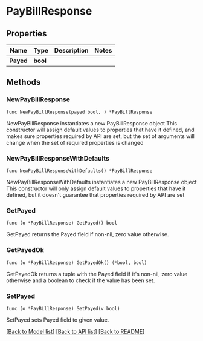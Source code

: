 # PayBillResponse

## Properties

Name | Type | Description | Notes
------------ | ------------- | ------------- | -------------
**Payed** | **bool** |  | 

## Methods

### NewPayBillResponse

`func NewPayBillResponse(payed bool, ) *PayBillResponse`

NewPayBillResponse instantiates a new PayBillResponse object
This constructor will assign default values to properties that have it defined,
and makes sure properties required by API are set, but the set of arguments
will change when the set of required properties is changed

### NewPayBillResponseWithDefaults

`func NewPayBillResponseWithDefaults() *PayBillResponse`

NewPayBillResponseWithDefaults instantiates a new PayBillResponse object
This constructor will only assign default values to properties that have it defined,
but it doesn't guarantee that properties required by API are set

### GetPayed

`func (o *PayBillResponse) GetPayed() bool`

GetPayed returns the Payed field if non-nil, zero value otherwise.

### GetPayedOk

`func (o *PayBillResponse) GetPayedOk() (*bool, bool)`

GetPayedOk returns a tuple with the Payed field if it's non-nil, zero value otherwise
and a boolean to check if the value has been set.

### SetPayed

`func (o *PayBillResponse) SetPayed(v bool)`

SetPayed sets Payed field to given value.



[[Back to Model list]](../README.md#documentation-for-models) [[Back to API list]](../README.md#documentation-for-api-endpoints) [[Back to README]](../README.md)


